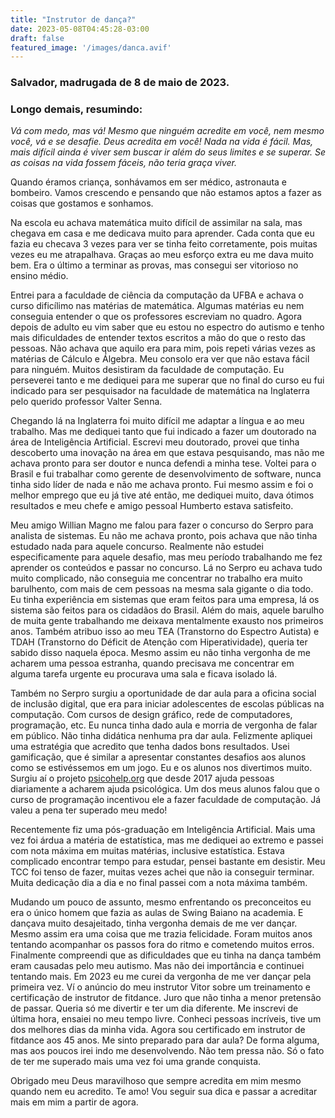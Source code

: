```yaml
---
title: "Instrutor de dança?"
date: 2023-05-08T04:45:28-03:00
draft: false
featured_image: '/images/danca.avif'
---
```

### Salvador, madrugada de 8 de maio de 2023.

### Longo demais, resumindo:

*Vá com medo, mas vá! Mesmo que ninguém acredite em você, nem mesmo você, vá e se desafie. Deus acredita em você! Nada na vida é fácil. Mas, mais difícil ainda é viver sem buscar ir além do seus limites e se superar. Se as coisas na vida fossem fáceis, não teria graça viver.*


Quando éramos criança, sonhávamos em ser médico, astronauta e bombeiro. Vamos crescendo e pensando que não estamos aptos a fazer as coisas que gostamos e sonhamos.

Na escola eu achava matemática muito difícil de assimilar na sala, mas chegava em casa e me dedicava muito para aprender. Cada conta que eu fazia eu checava 3 vezes para ver se tinha feito corretamente, pois muitas vezes eu me atrapalhava. Graças ao meu esforço extra eu me dava muito bem. Era o último a terminar as provas, mas consegui ser vitorioso no ensino médio.

Entrei para a faculdade de ciência da computação da UFBA e achava o curso dificílimo nas matérias de matemática. Algumas matérias eu nem conseguia entender o que os professores escreviam no quadro. Agora depois de adulto eu vim saber que eu estou no espectro do autismo e tenho mais dificuldades de entender textos escritos a mão do que o resto das pessoas. Não achava que aquilo era para mim, pois repeti várias vezes as matérias de Cálculo e Álgebra. Meu consolo era ver que não estava fácil para ninguém. Muitos desistiram da faculdade de computação. Eu perseverei tanto e me dediquei para me superar que no final do curso eu fui indicado para ser pesquisador na faculdade de matemática na Inglaterra pelo querido professor Valter Senna.

Chegando lá na Inglaterra foi muito difícil me adaptar a língua e ao meu trabalho. Mas me dediquei tanto que fui indicado a fazer um doutorado na área de Inteligência Artificial. Escrevi meu doutorado, provei que tinha descoberto uma inovação na área em que estava pesquisando, mas não me achava pronto para ser doutor e nunca defendi a minha tese. Voltei para o Brasil e fui trabalhar como gerente de desenvolvimento de software, nunca tinha sido líder de nada e não me achava pronto. Fui mesmo assim e foi o melhor emprego que eu já tive até então, me dediquei muito, dava ótimos resultados e meu chefe e amigo pessoal Humberto estava satisfeito.

Meu amigo Willian Magno me falou para fazer o concurso do Serpro para analista de sistemas. Eu não me achava pronto, pois achava que não tinha estudado nada para aquele concurso. Realmente não estudei especificamente para aquele desafio, mas meu período trabalhando me fez aprender os conteúdos e passar no concurso. Lá no Serpro eu achava tudo muito complicado, não conseguia me concentrar no trabalho era muito barulhento, com mais de cem pessoas na mesma sala gigante o dia todo. Eu tinha experiência em sistemas que eram feitos para uma empresa, lá os sistema são feitos para os cidadãos do Brasil. Além do mais, aquele barulho de muita gente trabalhando me deixava mentalmente exausto nos primeiros anos. Também atribuo isso ao meu TEA (Transtorno do Espectro Autista) e TDAH (Transtorno do Déficit de Atenção com Hiperatividade), queria ter sabido disso naquela época. Mesmo assim eu não tinha vergonha de me acharem uma pessoa estranha, quando precisava me concentrar em alguma tarefa urgente eu procurava uma sala e ficava isolado lá.

Também no Serpro surgiu a oportunidade de dar aula para a oficina social de inclusão digital, que era para iniciar adolescentes de escolas públicas na computação. Com cursos de design gráfico, rede de computadores, programação, etc. Eu nunca tinha dado aula e morria de vergonha de falar em público. Não tinha didática nenhuma pra dar aula. Felizmente apliquei uma estratégia que acredito que tenha dados bons resultados. Usei gamificação, que é similar a apresentar constantes desafios aos alunos como se estivéssemos em um jogo. Eu e os alunos nos divertimos muito. Surgiu aí o projeto [psicohelp.org](https://psicohelp.org) que desde 2017 ajuda pessoas diariamente a acharem ajuda psicológica. Um dos meus alunos falou que o curso de programação incentivou ele a fazer faculdade de computação. Já valeu a pena ter superado meu medo!

Recentemente fiz uma pós-graduação em Inteligência Artificial. Mais uma vez foi árdua a matéria de estatística, mas me dediquei ao extremo e passei com nota máxima em muitas matérias, inclusive estatística. Estava complicado encontrar tempo para estudar, pensei bastante em desistir. Meu TCC foi tenso de fazer, muitas vezes achei que não ia conseguir terminar. Muita dedicação dia a dia e no final passei com a nota máxima também.

Mudando um pouco de assunto, mesmo enfrentando os preconceitos eu era o único homem que fazia as aulas de Swing Baiano na academia. E dançava muito desajeitado, tinha vergonha demais de me ver dançar. Mesmo assim era uma coisa que me trazia felicidade. Foram muitos anos tentando acompanhar os passos fora do ritmo e cometendo muitos erros. Finalmente compreendi que as dificuldades que eu tinha na dança também eram causadas pelo meu autismo. Mas não dei importância e continuei tentando mais. Em 2023 eu me curei da vergonha de me ver dançar pela primeira vez. Ví o anúncio do meu instrutor Vitor sobre um treinamento e certificação de instrutor de fitdance. Juro que não tinha a menor pretensão de passar. Queria só me divertir e ter um dia diferente. Me inscrevi de última hora, ensaiei no meu tempo livre. Conheci pessoas incríveis, tive um dos melhores dias da minha vida. Agora sou certificado em instrutor de fitdance aos 45 anos. Me sinto preparado para dar aula? De forma alguma, mas aos poucos irei indo me desenvolvendo. Não tem pressa não. Só o fato de ter me superado mais uma vez foi uma grande conquista.

Obrigado meu Deus maravilhoso que sempre acredita em mim mesmo quando nem eu acredito. Te amo! Vou seguir sua dica e passar a acreditar mais em mim a partir de agora.

